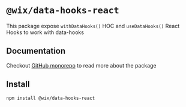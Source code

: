 # `@wix/data-hooks-react`

This package expose `withDataHooks()` HOC and `useDataHooks()` React Hooks to work with data-hooks

## Documentation

Checkout [GitHub monorepo](https://github.com/wix/data-hooks) to read more about the package

## Install

```bash
npm install @wix/data-hooks-react
```
